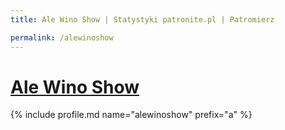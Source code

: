 ```yaml
---
title: Ale Wino Show | Statystyki patronite.pl | Patromierz

permalink: /alewinoshow
---
```


# [Ale Wino Show](https://patronite.pl/alewinoshow)

{% include profile.md name="alewinoshow" prefix="a" %}
